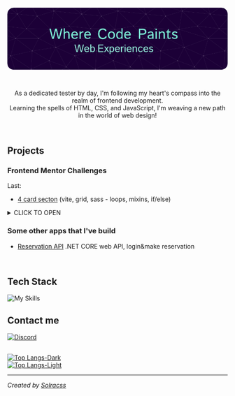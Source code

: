 <p align="center">
 <img src="https://github.com/solracss/solracss/blob/main/github-header-image.png" align="center">
</p>
<br>
<p align="center">As a dedicated tester by day, I'm following my heart's compass into the realm of frontend development. <br>
Learning the spells of HTML, CSS, and JavaScript, I'm weaving a new path in the world of web design!</p>
<br>

## Projects

### Frontend Mentor Challenges

Last:
- [4 card secton](https://github.com/solracss/fem-4-card-feature-section) (vite, grid, sass - loops, mixins, if/else)

<details>
<summary>CLICK TO OPEN</summary>
 
- [Result summary component](https://github.com/solracss/fem-results-summary-component)
- [3 column preview card](https://github.com/solracss/fem-3-collumn-preview-card)
- [Stats preview card](https://github.com/solracss/fem-stats-preview-card)
- [Single price grid](https://github.com/solracss/fem-single-price-component)
- [Huddle landing page](https://github.com/solracss/FrontendMentor-Huddle-landing-page-with-single-introductory-section)
- [Order Summary](https://github.com/solracss/FrontendMentor-order-summary)
- [Profile card](https://github.com/solracss/FrontendMentor-profile-card)
- [Product preview](https://github.com/solracss/FrontendMentor-product-preview-card)
- [NFT Card](https://github.com/solracss/FrontendMentor-nft-card)
- [QR Component](https://github.com/solracss/FrontendMentor-QR-component)
</details>

### Some other apps that I've build

- [Reservation API](https://github.com/solracss/reservation-api#reservation-api) .NET CORE web API, login&make reservation
<br>

## Tech Stack

![My Skills](https://skillicons.dev/icons?i=html,css,js,sass,vscode,figma,git,github)
<br>

## Contact me

[![Discord](https://img.shields.io/badge/Contact-C4rlos%239278-blue?label=Discord&logo=discord&logoColor=ffffff)](https://discordapp.com/users/781484299098390529/)

##


[![Top Langs-Dark](https://github-readme-stats.vercel.app/api/top-langs/?username=solracss&count_private=true&layout=compact&theme=dark#gh-dark-mode-only)](https://github.com/anuraghazra/github-readme-stats)<br/>
[![Top Langs-Light](https://github-readme-stats.vercel.app/api/top-langs/?username=solracss&count_private=true&layout=compact&theme=default#gh-light-mode-only)](https://github.com/anuraghazra/github-readme-stats#gh-light-mode-only)<br/>



---

_Created by [Solracss](https://github.com/solracss)_

